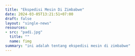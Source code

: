 ```yaml
---
title: "Ekspedisi Mesin Di Zimbabwe"
date: 2024-03-05T13:21:51+07:00
draft: false
layout: "single-news"
resources:
- src: "padi.jpg"
  title: ""
  name: fimg
summary: "ini adalah tentang ekspedisi mesin di zimbabwe"
---
```


